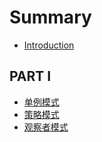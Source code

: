 # Summary

* [Introduction](README.md)

## PART I

* [单例模式](Singleton/Singleton.md)
* [策略模式](Strategy/Strategy.md)
* [观察者模式](Observer/Observer.md)
